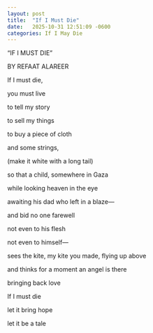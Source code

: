 ```yaml
---
layout: post
title:  "If I Must Die"
date:   2025-10-31 12:51:09 -0600
categories: If I May Die
---
```

“IF I MUST DIE”

BY REFAAT ALAREER

If I must die, 

you must live

to tell my story

to sell my things

to buy a piece of cloth

and some strings,

(make it white with a long tail)

so that a child, somewhere in Gaza

while looking heaven in the eye

awaiting his dad who left in a blaze—

and bid no one farewell 

not even to his flesh 

not even to himself— 

sees the kite, my kite you made, flying up above 

and thinks for a moment an angel is there 

bringing back love 

If I must die 

let it bring hope 

let it be a tale
